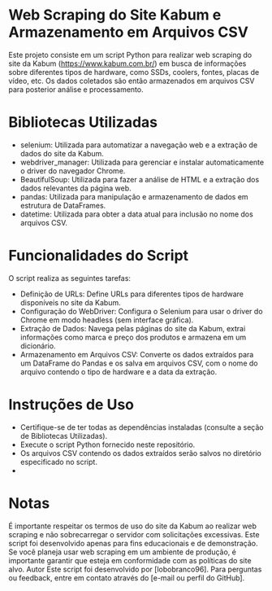 # Web Scraping do Site Kabum e Armazenamento em Arquivos CSV
Este projeto consiste em um script Python para realizar web scraping do site da Kabum (https://www.kabum.com.br/) em busca de informações sobre diferentes tipos de hardware, como SSDs, coolers, fontes, placas de vídeo, etc.
Os dados coletados são então armazenados em arquivos CSV para posterior análise e processamento.

# Bibliotecas Utilizadas
- selenium: Utilizada para automatizar a navegação web e a extração de dados do site da Kabum.
- webdriver_manager: Utilizada para gerenciar e instalar automaticamente o driver do navegador Chrome.
- BeautifulSoup: Utilizada para fazer a análise de HTML e a extração dos dados relevantes da página web.
- pandas: Utilizada para manipulação e armazenamento de dados em estrutura de DataFrames.
-  datetime: Utilizada para obter a data atual para inclusão no nome dos arquivos CSV.
  
# Funcionalidades do Script
 O script realiza as seguintes tarefas:

- Definição de URLs: Define URLs para diferentes tipos de hardware disponíveis no site da Kabum.
- Configuração do WebDriver: Configura o Selenium para usar o driver do Chrome em modo headless (sem interface gráfica).
- Extração de Dados: Navega pelas páginas do site da Kabum, extrai informações como marca e preço dos produtos e armazena em um dicionário.
- Armazenamento em Arquivos CSV: Converte os dados extraídos para um DataFrame do Pandas e os salva em arquivos CSV, com o nome do arquivo contendo o tipo de hardware e a data da extração.

# Instruções de Uso
- Certifique-se de ter todas as dependências instaladas (consulte a seção de Bibliotecas Utilizadas).
- Execute o script Python fornecido neste repositório.
- Os arquivos CSV contendo os dados extraídos serão salvos no diretório especificado no script.
- 
# Notas
É importante respeitar os termos de uso do site da Kabum ao realizar web scraping e não sobrecarregar o servidor com solicitações excessivas.
Este script foi desenvolvido apenas para fins educacionais e de demonstração. Se você planeja usar web scraping em um ambiente de produção, é importante garantir que esteja em conformidade com as políticas do site alvo.
Autor
Este script foi desenvolvido por [lobobranco96]. Para perguntas ou feedback, entre em contato através do [e-mail ou perfil do GitHub].
